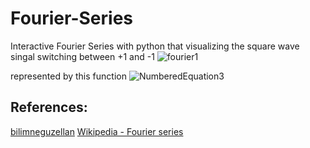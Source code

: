 # Fourier-Series
Interactive Fourier Series with python that visualizing the square wave
singal switching between +1 and -1 
![fourier1](https://user-images.githubusercontent.com/66871920/206819284-0f77904c-8175-4c8b-a014-f3e7bfb2ae5f.png)

represented by this function
![NumberedEquation3](https://user-images.githubusercontent.com/66871920/206819500-8e95d461-84c9-4ad9-9667-1e524e41fdaa.svg)

## References:
[bilimneguzellan](https://bilimneguzellan.net/en/purrier-series-meow-and-making-images-speak/)
[Wikipedia - Fourier series](https://en.wikipedia.org/wiki/Fourier_series)
